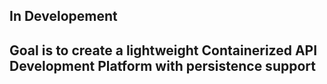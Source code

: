 ## In Developement

## Goal is to create a lightweight Containerized API Development Platform with persistence support